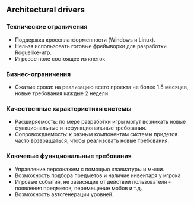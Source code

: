 ## **Architectural drivers**
### **Технические ограничения**
- Поддержка кроссплатформенности (Windows и Linux).
- Нельзя использовать готовые фреймворки для разработки Roguelike-игр.
- Игровое поле состоящее из клеток
### **Бизнес-ограничения**
- Сжатые сроки: на реализацию всего проекта не более 1.5 месяцев, новые требования каждые 2 недели.
### **Качественные характеристики системы**
- Расширяемость: по мере разработки игры могут возникать новые функциональные и нефункциональные требования.
- Сопровождаемость: к разным компонентам системы придется часто возвращаться, чтобы реализовать новые требования. 
### **Ключевые функциональные требования**
- Управление персонажем с помощью клавиатуры и мыши.
- Возможность подбора предметов и наличие инвентаря у игрока
- Игровые события, не зависящие от действий пользователя - появления предметов, перемещение мобов и т.д.
- Возможность автогенерации уровней.